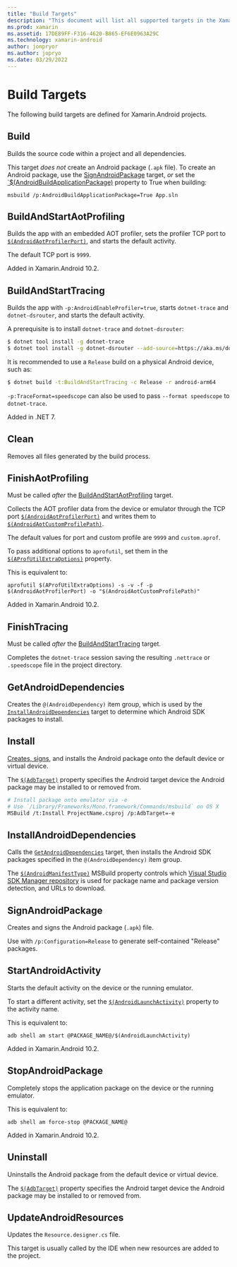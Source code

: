 ```yaml
---
title: "Build Targets"
description: "This document will list all supported targets in the Xamarin.Android build process."
ms.prod: xamarin
ms.assetid: 17DE89FF-F316-4620-B865-EF6E0963A29C
ms.technology: xamarin-android
author: jonpryor
ms.author: jopryo
ms.date: 03/29/2022
---
```


# Build Targets

The following build targets are defined for Xamarin.Android projects.

## Build

Builds the source code within a project and all dependencies.

This target *does not* create an Android package (`.apk` file).
To create an Android package, use the [SignAndroidPackage](#signandroidpackage)
target, *or* set the
[`$(AndroidBuildApplicationPackage)](~/android/deploy-test/building-apps/build-properties.md#androidbuildapplicationpackage)
property to True when building:

```shell
msbuild /p:AndroidBuildApplicationPackage=True App.sln
```

## BuildAndStartAotProfiling

Builds the app with an  embedded AOT profiler, sets the profiler TCP port to
[`$(AndroidAotProfilerPort)`](~/android/deploy-test/building-apps/build-properties.md#androidaotprofilerport),
and starts the default activity.

The default TCP port is `9999`.

Added in Xamarin.Android 10.2.

## BuildAndStartTracing

Builds the app with `-p:AndroidEnableProfiler=true`, starts
`dotnet-trace` and `dotnet-dsrouter`, and starts the default activity.

A prerequisite is to install `dotnet-trace` and `dotnet-dsrouter`:

```bash
$ dotnet tool install -g dotnet-trace
$ dotnet tool install -g dotnet-dsrouter --add-source=https://aka.ms/dotnet-tools/index.json --prerelease
```

It is recommended to use a `Release` build on a physical Android device, such as:

```bash
$ dotnet build -t:BuildAndStartTracing -c Release -r android-arm64
```

`-p:TraceFormat=speedscope` can also be used to pass `--format
speedscope` to `dotnet-trace`.

Added in .NET 7.

## Clean

Removes all files generated by the build process.

## FinishAotProfiling

Must be called *after* the [BuildAndStartAotProfiling](#buildandstartaotprofiling)
target.

Collects the AOT profiler data from the device or emulator through the TCP port
[`$(AndroidAotProfilerPort)`](~/android/deploy-test/building-apps/build-properties.md#androidaotprofilerport)
and writes them to
[`$(AndroidAotCustomProfilePath)`](~/android/deploy-test/building-apps/build-properties.md#androidaotcustomprofilepath).

The default values for port and custom profile are `9999` and `custom.aprof`.

To pass additional options to `aprofutil`, set them in the
[`$(AProfUtilExtraOptions)`](~/android/deploy-test/building-apps/build-properties.md#aprofutilextraoptions)
property.

This is equivalent to:

```shell
aprofutil $(AProfUtilExtraOptions) -s -v -f -p $(AndroidAotProfilerPort) -o "$(AndroidAotCustomProfilePath)"
```

Added in Xamarin.Android 10.2.

## FinishTracing

Must be called *after* the [BuildAndStartTracing](#buildandstarttracing)
target.

Completes the `dotnet-trace` session saving the resulting `.nettrace`
or `.speedscope` file in the project directory.

## GetAndroidDependencies

Creates the `@(AndroidDependency)` item group, which is used by the
[`InstallAndroidDependencies`](#installandroiddependencies) target to determine
which Android SDK packages to install.

## Install

[Creates, signs](#signandroidpackage), and installs the Android package onto
the default device or virtual device.

The [`$(AdbTarget)`](~/android/deploy-test/building-apps/build-properties.md#adbtarget)
property specifies the Android target device the
Android package may be installed to or removed from.

```bash
# Install package onto emulator via -e
# Use `/Library/Frameworks/Mono.framework/Commands/msbuild` on OS X
MSBuild /t:Install ProjectName.csproj /p:AdbTarget=-e
```

## InstallAndroidDependencies

Calls the [`GetAndroidDependencies`](#getandroiddependencies) target, then installs
the Android SDK packages specified in the `@(AndroidDependency)` item group.

The [`$(AndroidManifestType)`](~/android/deploy-test/building-apps/build-properties.md#androidmanifesttype)
MSBuild property controls which
[Visual Studio SDK Manager repository](xamarin/android/get-started/installation/android-sdk?tabs=windows#repository-selection)
is used for package name and package version detection, and URLs to download.

## SignAndroidPackage

Creates and signs the Android package (`.apk`) file.

Use with `/p:Configuration=Release` to generate self-contained "Release" packages.

## StartAndroidActivity

Starts the default activity on the device or the running emulator.

To start a different activity, set the
[`$(AndroidLaunchActivity)`](~/android/deploy-test/building-apps/build-properties.md#androidlaunchactivity)
property to the activity name.

This is equivalent to:

```shell
adb shell am start @PACKAGE_NAME@/$(AndroidLaunchActivity)
```

Added in Xamarin.Android 10.2.

## StopAndroidPackage

Completely stops the application package on the device or the running emulator.

This is equivalent to:

```shell
adb shell am force-stop @PACKAGE_NAME@
```

Added in Xamarin.Android 10.2.

## Uninstall

Uninstalls the Android package from the default device or virtual device.

The [`$(AdbTarget)`](~/android/deploy-test/building-apps/build-properties.md#adbtarget)
property specifies the Android target device the
Android package may be installed to or removed from.

## UpdateAndroidResources

Updates the `Resource.designer.cs` file.

This target is usually called by the IDE when new resources are added to the project.
